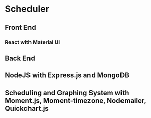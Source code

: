 # Scheduler

## Front End
### React with Material UI

## Back End
## NodeJS with Express.js and MongoDB

## Scheduling and Graphing System with Moment.js, Moment-timezone, Nodemailer, Quickchart.js